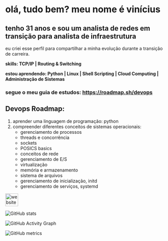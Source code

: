 # **olá, tudo bem? meu nome é vinícius**
## tenho 31 anos e sou um analista de redes em transição para analista de infraestrutura

eu criei esse perfil para compartilhar a minha evolução durante a transição de carreira.

**skills: TCP/IP | Routing & Switching**

**estou aprendendo: Python | Linux | Shell Scripting | Cloud Computing | Administração de Sistemas**

### segue o meu guia de estudos: https://roadmap.sh/devops
## **Devops Roadmap:**
1. aprender uma linguagem de programação: python
2. compreender diferentes conceitos de sistemas operacionais:
    * gerenciamento de processos
    * threads e concorrência
    * sockets
    * POSICS basics
    * conceitos de rede
    * gerenciamento de E/S
    * virtualização
    * memória e armazenamento
    * sistema de arquivos
    * gerenciamento de inicialização, initd
    * gerenciamento de serviços, systemd




[<img src='https://img.icons8.com/color/452/linktree.png' alt='website' height='40'>](https://linktr.ee/vinicius_blkit)  

![GitHub stats](https://github-readme-stats.vercel.app/api?username=vinicius-blkIT&show_icons=true)  

![GitHub Activity Graph](https://activity-graph.herokuapp.com/graph?username=vinicius-blkIT)  

![GitHub metrics](https://metrics.lecoq.io/vinicius-blkIT)  


